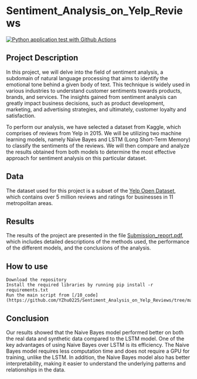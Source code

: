 # Sentiment_Analysis_on_Yelp_Reviews

[![Python application test with Github Actions](https://github.com/nogibjj/YZ_NLP/actions/workflows/main.yml/badge.svg)](https://github.com/nogibjj/YZ_NLP/actions/workflows/main.yml)

## Project Description

In this project, we will delve into the field of sentiment analysis, a subdomain of natural language processing that aims to identify the emotional tone behind a given body of text. This technique is widely used in various industries to understand customer sentiments towards products, brands, and services. The insights gained from sentiment analysis can greatly impact business decisions, such as product development, marketing, and advertising strategies, and ultimately, customer loyalty and satisfaction.

To perform our analysis, we have selected a dataset from Kaggle, which comprises of reviews from Yelp in 2015. We will be utilizing two machine learning models, namely Naïve Bayes and LSTM (Long Short-Term Memory) to classify the sentiments of the reviews. We will then compare and analyze the results obtained from both models to determine the most effective approach for sentiment analysis on this particular dataset.


## Data
The dataset used for this project is a subset of the [Yelp Open Dataset](https://www.kaggle.com/datasets/ilhamfp31/yelp-review-dataset), which contains over 5 million reviews and ratings for businesses in 11 metropolitan areas.


## Results

The results of the project are presented in the file [Submission_report.pdf](https://github.com/YZhu0225/Sentiment_Analysis_on_Yelp_Reviews/blob/main/40_docs/Submission_report.pdf), which includes detailed descriptions of the methods used, the performance of the different models, and the conclusions of the analysis.

## How to use

    Download the repository
    Install the required libraries by running pip install -r requirements.txt
    Run the main script from [/10_code](https://github.com/YZhu0225/Sentiment_Analysis_on_Yelp_Reviews/tree/main/10_code)

## Conclusion

Our results showed that the Naive Bayes model performed better on both the real data and synthetic data compared to the LSTM model. One of the key advantages of using Naive Bayes over LSTM is its efficiency. The Naive Bayes model requires less computation time and does not require a GPU for training, unlike the LSTM. In addition, the Naive Bayes model also has better interpretability, making it easier to understand the underlying patterns and relationships in the data.
